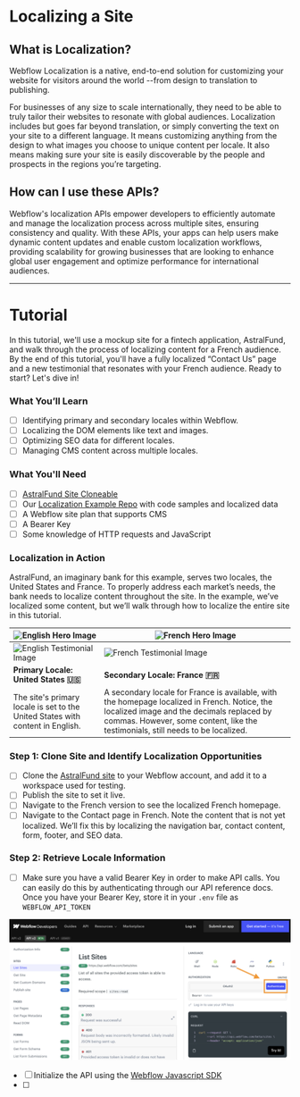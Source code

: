 # Localizing a Site

## What is Localization?

Webflow Localization is a native, end-to-end solution for customizing your website for visitors around the world --from design to translation to publishing.

For businesses of any size to scale internationally, they need to be able to truly tailor their websites to resonate with global audiences. Localization includes but goes far beyond translation, or simply converting the text on your site to a different language. It means customizing anything from the design to what images you choose to unique content per locale. It also means making sure your site is easily discoverable by the people and prospects in the regions you’re targeting.

## How can I use these APIs?

Webflow's localization APIs empower developers to efficiently automate and manage the localization process across multiple sites, ensuring consistency and quality. With these APIs, your apps can help users make dynamic content updates and enable custom localization workflows, providing scalability for growing businesses that are looking to enhance global user engagement and optimize performance for international audiences.

---
# Tutorial
In this tutorial, we'll use a mockup site for a fintech application, AstralFund, and walk through the process of localizing content for a French audience. By the end of this tutorial, you'll have a fully localized “Contact Us” page and a new testimonial that resonates with your French audience. Ready to start? Let's dive in!

### What You’ll Learn
- [ ] Identifying primary and secondary locales within Webflow.
- [ ] Localizing the DOM elements like text and images.
- [ ] Optimizing SEO data for different locales.
- [ ] Managing CMS content across multiple locales.

### What You'll Need
- [ ] [AstralFund Site Cloneable](https://webflow.com/design/astralfund-919afdc1091df68b8dc1347f952a)
- [ ] Our [Localization Example Repo](https://github.com/Webflow-Examples/Localization-Demo) with code samples and localized data
- [ ] A Webflow site plan that supports CMS
- [ ] A Bearer Key
- [ ] Some knowledge of HTTP requests and JavaScript

### Localization in Action
AstralFund, an imaginary bank for this example, serves two locales, the United States and France. To properly address each market’s needs, the bank needs to localize content throughout the site. In the example, we’ve localized some content, but we’ll walk through how to localize the entire site in this tutorial.

| ![English Hero Image]('./../src/public/englishHero.png') | ![French Hero Image]('./../src/public/AstralFund%20Financial%20-%20French%20-%20Hero.png') |
| -------- | ------- |
| ![English Testimonial Image]('./../src/public/AstralFund%20Financial%20-%20English%20-%20Testimonial.png') | ![French Testimonial Image]('./../src/public/AstralFund%20Financial%20-%20French%20-%20Testimonial.png') |
| **Primary Locale: United States 🇺🇸**  | **Secondary Locale: France 🇫🇷**  |
The site's primary locale is set to the United States with content in English. | A secondary locale for France is available, with the homepage localized in French. Notice, the localized image and the decimals replaced by commas. However, some content, like the testimonials, still needs to be localized. |

### Step 1: Clone Site and Identify Localization Opportunities
- [ ] Clone the [AstralFund site](https://webflow.com/design/astralfund-919afdc1091df68b8dc1347f952a) to your Webflow account, and add it to a workspace used for testing.
- [ ] Publish the site to set it live.
- [ ] Navigate to the French version to see the localized French homepage.
- [ ] Navigate to the Contact page in French. Note the content that is not yet localized. We’ll fix this by localizing the navigation bar, contact content, form, footer, and SEO data.

### Step 2: Retrieve Locale Information
- [ ] Make sure you have a valid Bearer Key in order to make API calls. You can easily do this by authenticating through our API reference docs. Once you have your Bearer Key, store it in your `.env` file as `WEBFLOW_API_TOKEN`

![Authenticate via our API Docs](./src/public/bearerkey.png)
- [ ] Initialize the API using the [Webflow Javascript SDK](https://github.com/webflow/js-webflow-api)
- [ ] 

